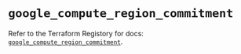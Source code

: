 # `google_compute_region_commitment`

Refer to the Terraform Registory for docs: [`google_compute_region_commitment`](https://registry.terraform.io/providers/hashicorp/google/5.8.0/docs/resources/compute_region_commitment).
